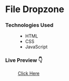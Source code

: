 <h1>File Dropzone</h1>
<dl>
  <dt><h3>Technologies Used</h3></dt>
  <dd>
    <ul>
      <li>HTML</li>
      <li>CSS</li>
      <li>JavaScript</li>
    </ul>
  </dd>
</dl>
<dl>
  <dt><h3>Live Preview 👇</dt>
  <dd>
    <a href="https://praveenkumarmallick.github.io/file-dropzone/">Click Here</a>
  </dd>
</dl>
